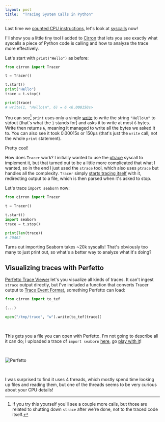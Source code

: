 ```yaml
---
layout: post
title:  "Tracing System Calls in Python"
---
```


Last time we [counted CPU
instructions](http://blog.mattstuchlik.com/2024/02/08/counting-cpu-instructions-in-python.html),
let's look at [syscalls](https://en.wikipedia.org/wiki/System_call) now!

I'll show you a little tiny tool I added to
[Cirron](https://github.com/s7nfo/Cirron) that lets you see exactly what
syscalls a piece of Python code is calling and how to analyze the trace more effectively.

Let's start with `print("Hello")` as before:
```python
from cirron import Tracer

t = Tracer()

t.start()
print("Hello")
trace = t.stop()

print(trace)
# write(1, "Hello\n", 6) = 6 <0.000150s>
```

You can see[^0] `print` uses only a single
[write](https://man7.org/linux/man-pages/man2/write.2.html) to write the string
`"Hello\n"` to stdout (that's what the `1` stands for) and asks it to write at
most `6` bytes. Write then returns `6`, meaning it managed to write all the
bytes we asked it to. You can also see it took 0.00015s or 150μs (that's just the
`write` call, not the whole `print` statement).

Pretty cool!

How does `Tracer` work? I initially wanted to use the
[ptrace](https://man7.org/linux/man-pages/man2/ptrace.2.html) syscall to
implement it, but that turned out to be a little more complicated that what I
wanted, so in the end I just used the `strace` tool, which also uses `ptrace`
but handles all the complexity. `Tracer` simply [starts tracing
itself](https://github.com/s7nfo/Cirron/blob/master/cirron/tracer.py#L138) with
it, redirecting output to a file, which is then parsed when it's asked to stop.

Let's trace `import seaborn` now:
```python
from cirron import Tracer

t = Tracer()

t.start()
import seaborn
trace = t.stop()

print(len(trace))
# 20462
```

Turns out importing Seaborn takes ~20k syscalls! That's obviously too many to
just print out, so what's a better way to analyze what it's doing?

## Visualizing traces with Perfetto

[Perfetto Trace Viewer](https://ui.perfetto.dev) let's you visualize all kinds
of traces. It can't ingest `strace` output directly, but I've included a
function that converts Tracer output to [Trace Event
Format](https://docs.google.com/document/d/1CvAClvFfyA5R-PhYUmn5OOQtYMH4h6I0nSsKchNAySU/preview),
something Perfetto can load:

```python
from cirron import to_tef

(...)

open("/tmp/trace", "w").write(to_tef(trace))
```

<br>

This gets you a file you can open with Perfetto. I'm not going to describe all it can do; I uploaded a trace of `import seaborn` [here](https://gist.github.com/s7nfo/4cda90818a07d851fea79c8c17e8eab8), go [play with it](https://ui.perfetto.dev/)!

<br>

![Perfetto](/assets/perfetto.png)

<br>

I was surprised to find it uses 4 threads, which mostly spend time looking up files and reading them, but one of the threads seems to be very curious about your CPU details!

[^0]: If you try this yourself you'll see a couple more calls, but those are related to shutting down `strace` after we're done, not to the traced code itself.
